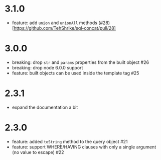 # 3.1.0

- feature: add `union` and `unionAll` methods (#28)[https://github.com/TehShrike/sql-concat/pull/28]

# 3.0.0

- breaking: drop `str` and `params` properties from the built object #26
- breaking: drop node 6.0.0 support
- feature: built objects can be used inside the template tag #25

# 2.3.1

- expand the documentation a bit

# 2.3.0

- feature: added `toString` method to the query object #21
- feature: support WHERE/HAVING clauses with only a single argument (no value to escape) #22
